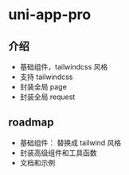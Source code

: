 # uni-app-pro

## 介绍

- 基础组件，tailwindcss 风格
- 支持 tailwindcss
- 封装全局 page
- 封装全局 request

## roadmap

- 基础组件： 替换成 tailwind 风格
- 封装高级组件和工具函数
- 文档和示例
